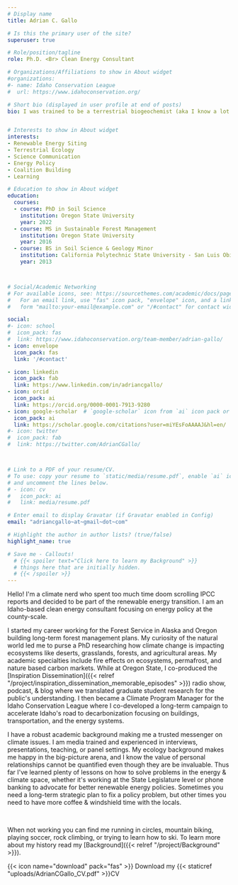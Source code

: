 ```yaml
---
# Display name
title: Adrian C. Gallo

# Is this the primary user of the site?
superuser: true 

# Role/position/tagline
role: Ph.D. <Br> Clean Energy Consultant

# Organizations/Affiliations to show in About widget
#organizations:
#- name: Idaho Conservation League
#  url: https://www.idahoconservation.org/

# Short bio (displayed in user profile at end of posts)
bio: I was trained to be a terrestrial biogeochemist (aka I know a lot about how dirt & ecosystems), but my current role involves local energy policy, rural/urban connections, and strategic communications. Overall I'm motivated to accelerate the renewable energy transition in the most equitable way possible. Outside of the office you can find me running, mountain biking, rock climbing, or playing soccer.


# Interests to show in About widget
interests:
- Renewable Energy Siting
- Terrestrial Ecology
- Science Communication
- Energy Policy
- Coalition Building
- Learning

# Education to show in About widget
education:
  courses:
  - course: PhD in Soil Science
    institution: Oregon State University
    year: 2022
  - course: MS in Sustainable Forest Management
    institution: Oregon State University
    year: 2016
  - course: BS in Soil Science & Geology Minor
    institution: California Polytechnic State University - San Luis Obispo
    year: 2013



# Social/Academic Networking
# For available icons, see: https://sourcethemes.com/academic/docs/page-builder/#icons
#   For an email link, use "fas" icon pack, "envelope" icon, and a link in the
#   form "mailto:your-email@example.com" or "/#contact" for contact widget.

social:
#- icon: school
#  icon_pack: fas
#  link: https://www.idahoconservation.org/team-member/adrian-gallo/ 
- icon: envelope
  icon_pack: fas
  link: '/#contact'

- icon: linkedin
  icon_pack: fab
  link: https://www.linkedin.com/in/adriancgallo/
- icon: orcid
  icon_pack: ai
  link: https://orcid.org/0000-0001-7913-9280
- icon: google-scholar  # `google-scholar` icon from `ai` icon pack or graduation-cap with the fas pack 
  icon_pack: ai
  link: https://scholar.google.com/citations?user=miYEsFoAAAAJ&hl=en/
#- icon: twitter
#  icon_pack: fab
#  link: https://twitter.com/AdrianCGallo/



# Link to a PDF of your resume/CV.
# To use: copy your resume to `static/media/resume.pdf`, enable `ai` icons in `params.toml`, 
# and uncomment the lines below.
# - icon: cv
#   icon_pack: ai
#   link: media/resume.pdf

# Enter email to display Gravatar (if Gravatar enabled in Config)
email: "adriancgallo~at~gmail~dot~com"

# Highlight the author in author lists? (true/false)
highlight_name: true

# Save me - Callouts! 
  # {{< spoiler text="Click here to learn my Background" >}}
  # things here that are initially hidden. 
  # {{< /spoiler >}} 
---
```

Hello! I'm a climate nerd who spent too much time doom scrolling IPCC reports and decided to be part of the 
renewable energy transition. I am an Idaho-based clean energy consultant focusing on energy policy at the 
county-scale.

I started my career working for the Forest Service in Alaska and Oregon building long-term forest management plans. 
My curiosity of the natural world led me to purse a PhD researching how climate change is impacting ecosystems like deserts, grasslands, forests, 
and agricultural areas. My academic specialties include fire effects on ecosystems, permafrost, and nature based carbon markets. While at Oregon State, I co-produced the 
[Inspiration Dissemination]({{< relref "/project/inspiration_dissemination_memorable_episodes" >}}) 
radio show, podcast, & blog where we translated graduate student research for the public's understanding. 
I then became a Climate Program Manager for the Idaho Conservation League where I co-developed a 
long-term campaign to accelerate Idaho's road to decarbonization focusing on buildings, transportation, and the energy systems.

I have a robust academic background making me a trusted messenger on climate issues. I am media trained and 
experienced in interviews, presentations, teaching, or panel settings. My ecology background makes me happy in the
big-picture arena, and I know the value of personal relationships cannot be quantified even though they are be invaluable. 
Thus far I've learned plenty of lessons on how to solve problems in the energy & climate space, whether it's working 
at the State Legislature level or phone banking to advocate for better renewable energy policies. Sometimes you need a long-term strategic plan to fix a policy problem, but other times you need to have 
more coffee & windshield time with the locals. 


<Br>
  
When not working you can find me running in circles, mountain biking, playing soccer, rock climbing, or trying to learn how to ski. To learn more about my history read my [Background]({{< relref "/project/Background" >}}).
<Br> 

{{< icon name="download" pack="fas" >}} Download my {{< staticref "uploads/AdrianCGallo_CV.pdf" >}}CV
